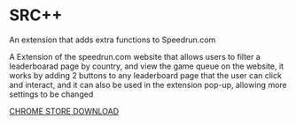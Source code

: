 
# SRC++

  

An extension that adds extra functions to Speedrun.com

A Extension of the speedrun.com website that allows users to filter a leaderboarad page by country, and view the game queue on the website, it works by adding 2 buttons to any leaderboard page that the user can click and interact, and it can also be used in the extension pop-up, allowing more settings to be changed

[CHROME STORE DOWNLOAD](https://chrome.google.com/webstore/detail/src-country-filter/bdnajmppanhdhleolpdokdpfofneipjj)
